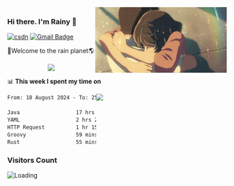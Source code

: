 <img  align='right' height="150" src="https://github.com/LikeRainDay/LikeRainDay/blob/master/pic/img_rain_1.gif?raw=true">



### Hi there. I'm Rainy :lemon:

[![csdn](https://img.shields.io/badge/-csdn-c14438?style=flat-square&logo=c&logoColor=white)](https://blog.csdn.net/qq_15807167)
[![Gmail Badge](https://img.shields.io/badge/-gmail-c14438?style=flat-square&logo=Gmail&logoColor=white&link=mailto:houshuai0816@gmail.com)](mailto:houshuai0816@gmail.com)

🚀Welcome to the rain planet🌎

<center>
<img align='center'  src="https://source.unsplash.com/user/rainyhehe/likes">
</center>

📊 **This week I spent my time on**

<img align='right'   width="300" src="https://github-readme-stats.vercel.app/api?username=LikeRainDay&show_icons=true&title_color=fff&icon_color=79ff97&text_color=9f9f9f&bg_color=151515&count_private=true">

<!--START_SECTION:waka-->

```txt
From: 18 August 2024 - To: 25 August 2024

Java                  17 hrs 16 mins  █████████████████░░░░░░░░   68.47 %
YAML                  2 hrs 28 mins   ██▒░░░░░░░░░░░░░░░░░░░░░░   09.78 %
HTTP Request          1 hr 15 mins    █▒░░░░░░░░░░░░░░░░░░░░░░░   05.00 %
Groovy                59 mins         █░░░░░░░░░░░░░░░░░░░░░░░░   03.91 %
Rust                  55 mins         █░░░░░░░░░░░░░░░░░░░░░░░░   03.68 %
```

<!--END_SECTION:waka-->

### Visitors Count
<img align="left" src = "https://profile-counter.glitch.me/LikeRainDay/count.svg" alt ="Loading">
